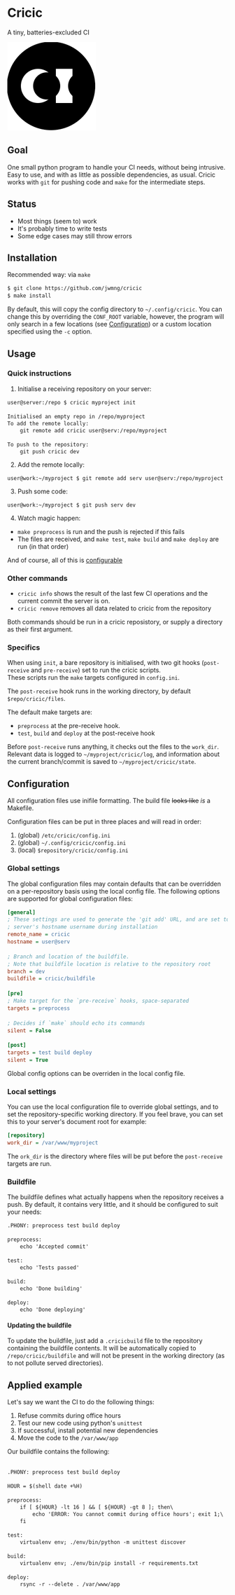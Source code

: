 # Cricic

A tiny, batteries-excluded CI

![logo](docs/logo.svg)

## Goal

One small python program to handle your CI needs, without being intrusive.
Easy to use, and with as little as possible dependencies, as usual.
Cricic works with `git` for pushing code and `make` for the intermediate steps.

## Status

- Most things (seem to) work
- It's probably time to write tests
- Some edge cases may still throw errors

## Installation

Recommended way: via `make`

```bash
$ git clone https://github.com/jwmng/cricic
$ make install
```

By default, this will copy the config directory to `~/.config/cricic`.
You can change this by overriding the `CONF_ROOT` variable, however, the program
will only search in a few locations (see [Configuration](#configuration)) or a
custom location specified using the `-c` option.

## Usage

### Quick instructions

1. Initialise a receiving repository on your server:

```
user@server:/repo $ cricic myproject init

Initialised an empty repo in /repo/myproject
To add the remote locally:
    git remote add cricic user@serv:/repo/myproject

To push to the repository:
    git push cricic dev
```

2. Add the remote locally:

```
user@work:~/myproject $ git remote add serv user@serv:/repo/myproject
```

3. Push some code:

```
user@work:~/myproject $ git push serv dev
```

4. Watch magic happen:

  - `make preprocess` is run and the push is rejected if this fails
  - The files are received, and `make test`, `make build` and `make deploy` are
    run (in that order)

And of course, all of this is [configurable](#configuration)

### Other commands

- `cricic info` shows the result of the last few CI operations and the current
  commit the server is on.
- `cricic remove` removes all data related to cricic from the repository

Both commands should be run in a cricic reposistory, or supply a directory as
their first argument.

### Specifics

When using `init`, a bare repository is initialised, with two git hooks 
(`post-receive` and `pre-receive`) set to run the cricic scripts.  
These scripts run the `make` targets configured in `config.ini`.

The `post-receive` hook runs in the working directory, by default 
`$repo/cricic/files`.

The default make targets are:

- `preprocess` at the pre-receive hook.
- `test`, `build` and `deploy` at the post-receive hook

Before `post-receive` runs anything, it checks out the files to the `work_dir`.
Relevant data is logged to `~/myproject/cricic/log`, and information about the
current branch/commit is saved to `~/myproject/cricic/state`.

## Configuration

All configuration files use inifile formatting.
The build file ~~looks like~~ _is_ a Makefile.

Configuration files can be put in three places and will read in order:

1. (global) `/etc/cricic/config.ini`
2. (global) `~/.config/cricic/config.ini`
3. (local) `$repository/cricic/config.ini`

### Global settings

The global configuration files may contain defaults that can be overridden on 
a per-repository basis using the local config file.
The following options are supported for global configuration files:

```ini
[general]
; These settings are used to generate the 'git add' URL, and are set to the
; server's hostname username during installation
remote_name = cricic
hostname = user@serv

; Branch and location of the buildfile.
; Note that buildfile location is relative to the repository root
branch = dev
buildfile = cricic/buildfile

[pre]
; Make target for the `pre-receive` hooks, space-separated
targets = preprocess

; Decides if `make` should echo its commands
silent = False

[post]
targets = test build deploy
silent = True
```

Global config options can be overriden in the local config file.

### Local settings

You can use the local configuration file to override global settings, and to set
the repository-specific working directory.
If you feel brave, you can set this to your server's document root for example:

```ini
[repository]
work_dir = /var/www/myproject
```

The `ork_dir` is the directory where files will be put before the `post-receive`
targets are run.

### Buildfile

The buildfile defines what actually happens when the repository receives a push.
By default, it contains very little, and it should be configured to suit your
needs:

```make
.PHONY: preprocess test build deploy

preprocess:
	echo 'Accepted commit'

test:
	echo 'Tests passed'

build:
	echo 'Done building'

deploy:
	echo 'Done deploying'
```

#### Updating the buildfile

To update the buildfile, just add a `.cricicbuild` file to the repository 
containing the buildfile contents.
It will be automatically copied to `/repo/cricic/buildfile` and will not be
present in the working directory (as to not pollute served directories).

## Applied example

Let's say we want the CI to do the following things:

1. Refuse commits during office hours
2. Test our new code using python's `unittest`
3. If successful, install potential new dependencies
4. Move the code to the `/var/www/app`

Our buildfile contains the following:
```make

.PHONY: preprocess test build deploy

HOUR = $(shell date +%H)

preprocess:
    if [ ${HOUR} -lt 16 ] && [ ${HOUR} -gt 8 ]; then\
        echo 'ERROR: You cannot commit during office hours'; exit 1;\
    fi

test:
    virtualenv env; ./env/bin/python -m unittest discover

build:
    virtualenv env; ./env/bin/pip install -r requirements.txt

deploy:
    rsync -r --delete . /var/www/app
```
